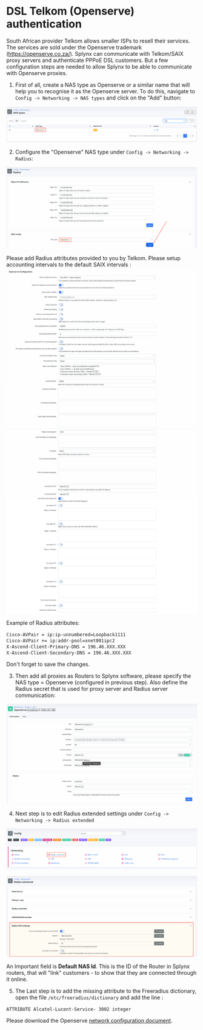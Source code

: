 DSL Telkom (Openserve) authentication
==========

South African provider Telkom allows smaller ISPs to resell their services. The services are sold under the Openserve trademark (https://openserve.co.za/). Splynx can communicate with Telkom/SAIX proxy servers and authenticate PPPoE DSL customers. But a few configuration steps are needed to allow Splynx to be able to communicate with Openserve proxies.


1. First of all, create a NAS type as Openserve or a similar name that will help you to recognise it as the Openserve server. To do this, navigate to `Config -> Networking -> NAS types` and click on the "Add" button:

![add_nas](add_nas_type.png)

2. Configure the "Openserve" NAS type under `Config -> Networking -> Radius`:

![configure_radius](radius_settings.png)

 Please add Radius attributes provided to you by Telkom. Please setup accounting intervals to the default SAIX intervals :
![settings_1](radius_settings_1.png)
![settings_2](radius_settings_2.png)
![settings_3](radius_settings_3.png)

Example of Radius attributes:

```
Cisco-AVPair = ip:ip-unnumbered=Loopback1111
Cisco-AVPair += ip:addr-pool=xnet001ipc2
X-Ascend-Client-Primary-DNS = 196.46.XXX.XXX
X-Ascend-Client-Secondary-DNS = 196.46.XXX.XXX
```

Don't forget to save the changes.

3. Then add all proxies as Routers to Splynx software, please specify the NAS type = Openserve (configured in previous step). Also define the Radius secret that is used for proxy server and Radius server communication:

![router](router.png)


4. Next step is to edit Radius extended settings under `Config -> Networking -> Radius extended`

![go_to_advanced](radius_advanced.png)

![advanced](default_nas.png)

An Important field is **Default NAS Id**. This is the ID of the Router in Splynx routers, that will "link" customers - to show that they are connected through it online.


5. The Last step is to add the missing attribute to the Freeradius dictionary, open the file `/etc/freeradius/dictionary` and add the line :
```
ATTRIBUTE Alcatel-Lucent-Service- 3002 integer
```

Please download the Openserve [network configuration document](RADIUS_Authentication_Information_For_IPC_Customers.pdf).
